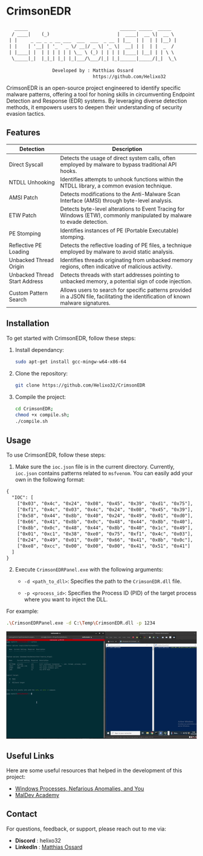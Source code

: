 # CrimsonEDR

```
   _____                                  ______ _____  _____
  / ____|    (_)                         |  ____|  __ \|  __ \
 | |     _ __ _ _ __ ___  ___  ___  _ __ | |__  | |  | | |__) |
 | |    | '__| | '_ ` _ \/ __|/ _ \| '_ \|  __| | |  | |  _  /
 | |____| |  | | | | | | \__ \ (_) | | | | |____| |__| | | \ \
  \_____|_|  |_|_| |_| |_|___/\___/|_| |_|______|_____/|_|  \_\

                 Developed by : Matthias Ossard
                                https://github.com/Helixo32
```

CrimsonEDR is an open-source project engineered to identify specific malware patterns, offering a tool for honing skills in circumventing Endpoint Detection and Response (EDR) systems. By leveraging diverse detection methods, it empowers users to deepen their understanding of security evasion tactics.

## Features

| Detection                                   | Description                                                                                       |
|---------------------------------------------|---------------------------------------------------------------------------------------------------|
| Direct Syscall                    | Detects the usage of direct system calls, often employed by malware to bypass traditional API hooks.|
| NTDLL Unhooking                  | Identifies attempts to unhook functions within the NTDLL library, a common evasion technique.       |
| AMSI Patch                | Detects modifications to the Anti-Malware Scan Interface (AMSI) through byte-level analysis.        |
| ETW Patch                 | Detects byte-level alterations to Event Tracing for Windows (ETW), commonly manipulated by malware to evade detection. |
| PE Stomping                       | Identifies instances of PE (Portable Executable) stomping. |
| Reflective PE Loading             | Detects the reflective loading of PE files, a technique employed by malware to avoid static analysis. |
| Unbacked Thread Origin            | Identifies threads originating from unbacked memory regions, often indicative of malicious activity. |
| Unbacked Thread Start Address     | Detects threads with start addresses pointing to unbacked memory, a potential sign of code injection. |
| Custom Pattern Search                      | Allows users to search for specific patterns provided in a JSON file, facilitating the identification of known malware signatures. |


## Installation

To get started with CrimsonEDR, follow these steps:

1. Install dependancy:
    ```bash
    sudo apt-get install gcc-mingw-w64-x86-64
    ```
2. Clone the repository:
   ```bash
   git clone https://github.com/Helixo32/CrimsonEDR
   ```
3. Compile the project:
   ```bash
   cd CrimsonEDR;
   chmod +x compile.sh;
   ./compile.sh
   ```

## Usage

To use CrimsonEDR, follow these steps:

1.  Make sure the `ioc.json` file is in the current directory. Currently, `ioc.json` contains patterns related to `msfvenom`. You can easily add your own in the following format:
```
{
  "IOC": [
    ["0x03", "0x4c", "0x24", "0x08", "0x45", "0x39", "0xd1", "0x75"],
    ["0xf1", "0x4c", "0x03", "0x4c", "0x24", "0x08", "0x45", "0x39"],
    ["0x58", "0x44", "0x8b", "0x40", "0x24", "0x49", "0x01", "0xd0"],
    ["0x66", "0x41", "0x8b", "0x0c", "0x48", "0x44", "0x8b", "0x40"],
    ["0x8b", "0x0c", "0x48", "0x44", "0x8b", "0x40", "0x1c", "0x49"],
    ["0x01", "0xc1", "0x38", "0xe0", "0x75", "0xf1", "0x4c", "0x03"],
    ["0x24", "0x49", "0x01", "0xd0", "0x66", "0x41", "0x8b", "0x0c"],
    ["0xe8", "0xcc", "0x00", "0x00", "0x00", "0x41", "0x51", "0x41"]
  ]
}
```

2. Execute `CrimsonEDRPanel.exe` with the following arguments:

    - `-d <path_to_dll>`: Specifies the path to the `CrimsonEDR.dll` file.
    
    - `-p <process_id>`: Specifies the Process ID (PID) of the target process where you want to inject the DLL.

For example:

```bash
.\CrimsonEDRPanel.exe -d C:\Temp\CrimsonEDR.dll -p 1234
```
<img src="assets/CrimsonEDR.gif" alt="CrimsonEDR demo">

## Useful Links

Here are some useful resources that helped in the development of this project:

- [Windows Processes, Nefarious Anomalies, and You](https://pre.empt.blog/2023/windows-processes-nefarious-anomalies-and-you)
- [MalDev Academy](https://maldevacademy.com/)


## Contact

For questions, feedback, or support, please reach out to me via:

- **Discord**   : helixo32
- **LinkedIn**  : [Matthias Ossard](https://www.linkedin.com/in/matthias-ossard/)

